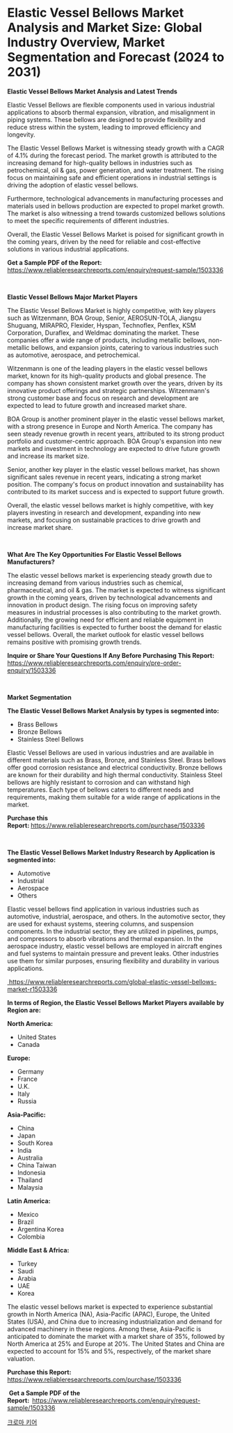 <p><h1>Elastic Vessel Bellows Market Analysis and Market Size: Global Industry Overview, Market Segmentation and Forecast (2024 to 2031)</h1></p><p><strong>Elastic Vessel Bellows Market Analysis and Latest Trends</strong></p>
<p><p>Elastic Vessel Bellows are flexible components used in various industrial applications to absorb thermal expansion, vibration, and misalignment in piping systems. These bellows are designed to provide flexibility and reduce stress within the system, leading to improved efficiency and longevity.</p><p>The Elastic Vessel Bellows Market is witnessing steady growth with a CAGR of 4.1% during the forecast period. The market growth is attributed to the increasing demand for high-quality bellows in industries such as petrochemical, oil & gas, power generation, and water treatment. The rising focus on maintaining safe and efficient operations in industrial settings is driving the adoption of elastic vessel bellows.</p><p>Furthermore, technological advancements in manufacturing processes and materials used in bellows production are expected to propel market growth. The market is also witnessing a trend towards customized bellows solutions to meet the specific requirements of different industries.</p><p>Overall, the Elastic Vessel Bellows Market is poised for significant growth in the coming years, driven by the need for reliable and cost-effective solutions in various industrial applications.</p></p>
<p><strong>Get a Sample PDF of the Report:&nbsp;</strong> <a href="https://www.reliableresearchreports.com/enquiry/request-sample/1503336">https://www.reliableresearchreports.com/enquiry/request-sample/1503336</a></p>
<p>&nbsp;</p>
<p><strong>Elastic Vessel Bellows Major Market Players</strong></p>
<p><p>The Elastic Vessel Bellows Market is highly competitive, with key players such as Witzenmann, BOA Group, Senior, AEROSUN-TOLA, Jiangsu Shuguang, MIRAPRO, Flexider, Hyspan, Technoflex, Penflex, KSM Corporation, Duraflex, and Weldmac dominating the market. These companies offer a wide range of products, including metallic bellows, non-metallic bellows, and expansion joints, catering to various industries such as automotive, aerospace, and petrochemical.</p><p>Witzenmann is one of the leading players in the elastic vessel bellows market, known for its high-quality products and global presence. The company has shown consistent market growth over the years, driven by its innovative product offerings and strategic partnerships. Witzenmann's strong customer base and focus on research and development are expected to lead to future growth and increased market share.</p><p>BOA Group is another prominent player in the elastic vessel bellows market, with a strong presence in Europe and North America. The company has seen steady revenue growth in recent years, attributed to its strong product portfolio and customer-centric approach. BOA Group's expansion into new markets and investment in technology are expected to drive future growth and increase its market size.</p><p>Senior, another key player in the elastic vessel bellows market, has shown significant sales revenue in recent years, indicating a strong market position. The company's focus on product innovation and sustainability has contributed to its market success and is expected to support future growth.</p><p>Overall, the elastic vessel bellows market is highly competitive, with key players investing in research and development, expanding into new markets, and focusing on sustainable practices to drive growth and increase market share.</p></p>
<p>&nbsp;</p>
<p><strong>What Are The Key Opportunities For Elastic Vessel Bellows Manufacturers?</strong></p>
<p><p>The elastic vessel bellows market is experiencing steady growth due to increasing demand from various industries such as chemical, pharmaceutical, and oil & gas. The market is expected to witness significant growth in the coming years, driven by technological advancements and innovation in product design. The rising focus on improving safety measures in industrial processes is also contributing to the market growth. Additionally, the growing need for efficient and reliable equipment in manufacturing facilities is expected to further boost the demand for elastic vessel bellows. Overall, the market outlook for elastic vessel bellows remains positive with promising growth trends.</p></p>
<p><strong>Inquire or Share Your Questions If Any Before Purchasing This Report:</strong> <a href="https://www.reliableresearchreports.com/enquiry/pre-order-enquiry/1503336">https://www.reliableresearchreports.com/enquiry/pre-order-enquiry/1503336</a></p>
<p>&nbsp;</p>
<p><strong>Market Segmentation</strong></p>
<p><strong>The Elastic Vessel Bellows Market Analysis by types is segmented into:</strong></p>
<p><ul><li>Brass Bellows</li><li>Bronze Bellows</li><li>Stainless Steel Bellows</li></ul></p>
<p><p>Elastic Vessel Bellows are used in various industries and are available in different materials such as Brass, Bronze, and Stainless Steel. Brass bellows offer good corrosion resistance and electrical conductivity. Bronze bellows are known for their durability and high thermal conductivity. Stainless Steel bellows are highly resistant to corrosion and can withstand high temperatures. Each type of bellows caters to different needs and requirements, making them suitable for a wide range of applications in the market.</p></p>
<p><strong>Purchase this Report:&nbsp;</strong><a href="https://www.reliableresearchreports.com/purchase/1503336">https://www.reliableresearchreports.com/purchase/1503336</a></p>
<p>&nbsp;</p>
<p><strong>The Elastic Vessel Bellows Market Industry Research by Application is segmented into:</strong></p>
<p><ul><li>Automotive</li><li>Industrial</li><li>Aerospace</li><li>Others</li></ul></p>
<p><p>Elastic vessel bellows find application in various industries such as automotive, industrial, aerospace, and others. In the automotive sector, they are used for exhaust systems, steering columns, and suspension components. In the industrial sector, they are utilized in pipelines, pumps, and compressors to absorb vibrations and thermal expansion. In the aerospace industry, elastic vessel bellows are employed in aircraft engines and fuel systems to maintain pressure and prevent leaks. Other industries use them for similar purposes, ensuring flexibility and durability in various applications.</p></p>
<p><a href="https://www.reliableresearchreports.com/global-elastic-vessel-bellows-market-r1503336">&nbsp;https://www.reliableresearchreports.com/global-elastic-vessel-bellows-market-r1503336</a></p>
<p><strong>In terms of Region, the Elastic Vessel Bellows Market Players available by Region are:</strong></p>
<p>
    <p> <strong> North America: </strong>
        <ul>
            <li>United States</li>
            <li>Canada</li>
        </ul>
        </p> 
    <p> <strong> Europe: </strong>
        <ul>
            <li>Germany</li>
            <li>France</li>
            <li>U.K.</li>
            <li>Italy</li>
            <li>Russia</li>
        </ul>
        </p> 
    <p> <strong> Asia-Pacific: </strong>
        <ul>
            <li>China</li>
            <li>Japan</li>
            <li>South Korea</li>
            <li>India</li>
            <li>Australia</li>
            <li>China Taiwan</li>
            <li>Indonesia</li>
            <li>Thailand</li>
            <li>Malaysia</li>
        </ul>
        </p> 
    <p> <strong> Latin America: </strong>
        <ul>
            <li>Mexico</li>
            <li>Brazil</li>
            <li>Argentina Korea</li>
            <li>Colombia</li>
        </ul>
        </p> 
    <p> <strong> Middle East & Africa: </strong>
        <ul>
            <li>Turkey</li>
            <li>Saudi</li>
            <li>Arabia</li>
            <li>UAE</li>
            <li>Korea</li>
        </ul>
    </p>
    </p>
<p><p>The elastic vessel bellows market is expected to experience substantial growth in North America (NA), Asia-Pacific (APAC), Europe, the United States (USA), and China due to increasing industrialization and demand for advanced machinery in these regions. Among these, Asia-Pacific is anticipated to dominate the market with a market share of 35%, followed by North America at 25% and Europe at 20%. The United States and China are expected to account for 15% and 5%, respectively, of the market share valuation.</p></p>
<p><strong>Purchase this Report: </strong><a href="https://www.reliableresearchreports.com/purchase/1503336">https://www.reliableresearchreports.com/purchase/1503336</a></p>
<p>&nbsp;<strong>Get a Sample PDF of the Report:&nbsp;&nbsp;</strong><a href="https://www.reliableresearchreports.com/enquiry/request-sample/1503336">https://www.reliableresearchreports.com/enquiry/request-sample/1503336</a></p>
<p><strong></strong></p>
<p><p><a href="https://github.com/KellyLyncyh543964/Market-Research-Report-List-2/blob/main/3050771182039.md">크로마 키어</a></p></p>